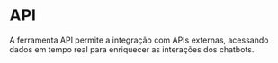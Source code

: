 # API

A ferramenta API permite a integração com APIs externas, acessando dados em tempo real para enriquecer as interações dos chatbots.